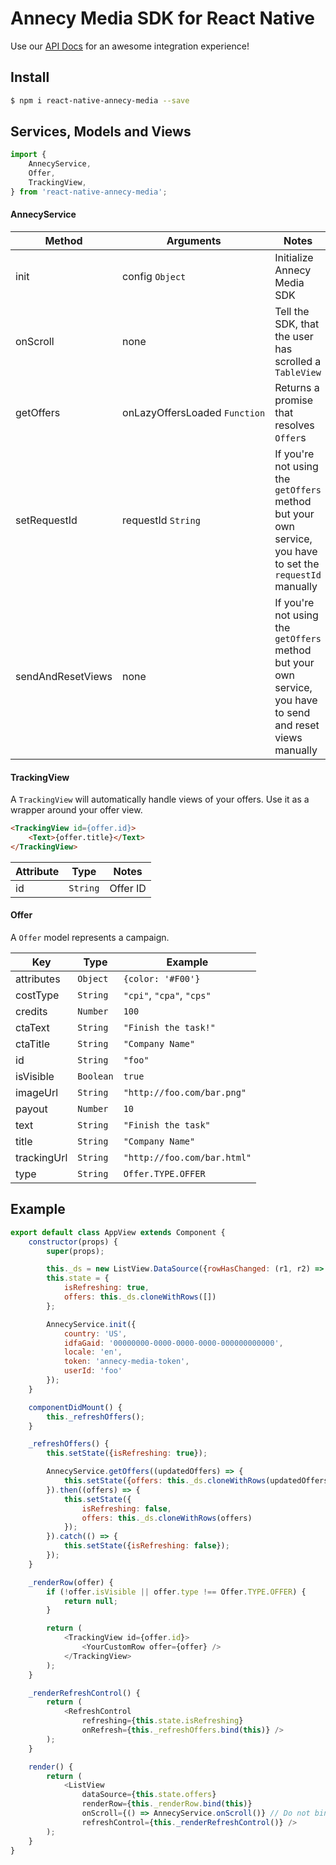 # Annecy Media SDK for React Native

Use our [API Docs](https://admin.annecy.media/docs) for an awesome integration experience!

## Install

```bash
$ npm i react-native-annecy-media --save
```

## Services, Models and Views

```javascript
import {
    AnnecyService,
    Offer,
    TrackingView,
} from 'react-native-annecy-media';
```

#### AnnecyService

| Method | Arguments | Notes |
| ------ | --------- | ----- |
| init   | config&nbsp;`Object` | Initialize Annecy Media SDK |
| onScroll | none | Tell the SDK, that the user has scrolled a `TableView` |
| getOffers | onLazyOffersLoaded&nbsp;`Function` | Returns a promise that resolves `Offer`s |
| setRequestId | requestId&nbsp;`String` | If you're not using the `getOffers` method but your own service, you have to set the `requestId` manually |
| sendAndResetViews | none | If you're not using the `getOffers` method but your own service, you have to send and reset views manually |

#### TrackingView

A `TrackingView` will automatically handle views of your offers. Use it as a wrapper around your offer view.

```html
<TrackingView id={offer.id}>
    <Text>{offer.title}</Text>
</TrackingView>

```

| Attribute | Type       | Notes    |
| --------- | ---------- | -------- |
| id        | `String`   | Offer ID |

#### Offer

A `Offer` model represents a campaign.

| Key         | Type      | Example                     |
| ----------- | --------- | --------------------------- |
| attributes  | `Object`  | `{color: '#F00'}`           |
| costType    | `String`  | `"cpi"`, `"cpa"`, `"cps"`   |
| credits     | `Number`  | `100`                       |
| ctaText     | `String`  | `"Finish the task!"`        |
| ctaTitle    | `String`  | `"Company Name"`            |
| id          | `String`  | `"foo"`                     |
| isVisible   | `Boolean` | `true`                      |
| imageUrl    | `String`  | `"http://foo.com/bar.png"`  |
| payout      | `Number`  | `10`                        |
| text        | `String`  | `"Finish the task"`         |
| title       | `String`  | `"Company Name"`            |
| trackingUrl | `String`  | `"http://foo.com/bar.html"` |
| type        | `String`  | `Offer.TYPE.OFFER`          |

## Example

```javascript
export default class AppView extends Component {
    constructor(props) {
        super(props);

        this._ds = new ListView.DataSource({rowHasChanged: (r1, r2) => r1 !== r2});
        this.state = {
            isRefreshing: true,
            offers: this._ds.cloneWithRows([])
        };

        AnnecyService.init({
            country: 'US',
            idfaGaid: '00000000-0000-0000-0000-000000000000',
            locale: 'en',
            token: 'annecy-media-token',
            userId: 'foo'
        });
    }

    componentDidMount() {
        this._refreshOffers();
    }

    _refreshOffers() {
        this.setState({isRefreshing: true});

        AnnecyService.getOffers((updatedOffers) => {
            this.setState({offers: this._ds.cloneWithRows(updatedOffers)});
        }).then((offers) => {
            this.setState({
                isRefreshing: false,
                offers: this._ds.cloneWithRows(offers)
            });
        }).catch(() => {
            this.setState({isRefreshing: false});
        });
    }

    _renderRow(offer) {
        if (!offer.isVisible || offer.type !== Offer.TYPE.OFFER) {
            return null;
        }

        return (
            <TrackingView id={offer.id}>
                <YourCustomRow offer={offer} />
            </TrackingView>
        );
    }

    _renderRefreshControl() {
        return (
            <RefreshControl
                refreshing={this.state.isRefreshing}
                onRefresh={this._refreshOffers.bind(this)} />
        );
    }

    render() {
        return (
            <ListView
                dataSource={this.state.offers}
                renderRow={this._renderRow.bind(this)}
                onScroll={() => AnnecyService.onScroll()} // Do not bind!
                refreshControl={this._renderRefreshControl()} />
        );
    }
}

```
